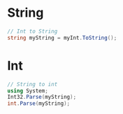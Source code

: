# String
```c#
// Int to String
string myString = myInt.ToString();


```

# Int

```c# 
// String to int
using System;
Int32.Parse(myString);
int.Parse(myString);
```